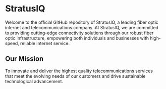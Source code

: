 # StratusIQ
Welcome to the official GitHub repository of StratusIQ, a leading fiber optic internet and telecommunications company. At StratusIQ, we are committed to providing cutting-edge connectivity solutions through our robust fiber optic infrastructure, empowering both individuals and businesses with high-speed, reliable internet service.

## Our Mission
To innovate and deliver the highest quality telecommunications services that meet the evolving needs of our customers and drive sustainable technological advancement.


